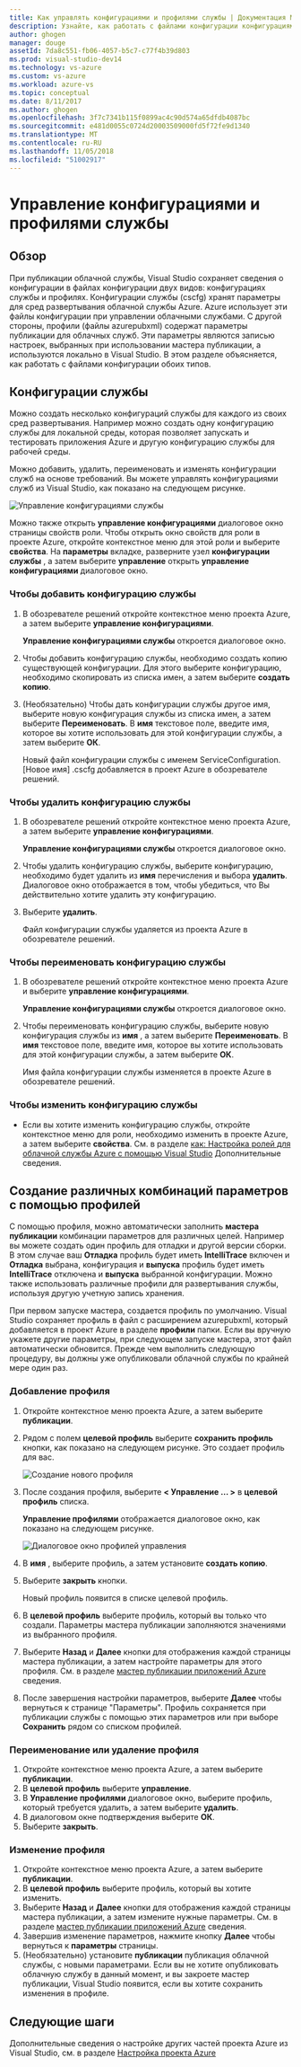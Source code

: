 ```yaml
---
title: Как управлять конфигурациями и профилями службы | Документация Майкрософт
description: Узнайте, как работать с файлами конфигурации конфигурациями и профилями службы | который хранения параметров для сред развертывания и параметры публикации для облачных служб.
author: ghogen
manager: douge
assetId: 7da8c551-fb06-4057-b5c7-c77f4b39d803
ms.prod: visual-studio-dev14
ms.technology: vs-azure
ms.custom: vs-azure
ms.workload: azure-vs
ms.topic: conceptual
ms.date: 8/11/2017
ms.author: ghogen
ms.openlocfilehash: 3f7c7341b115f0899ac4c90d574a65dfdb4087bc
ms.sourcegitcommit: e481d0055c0724d20003509000fd5f72fe9d1340
ms.translationtype: MT
ms.contentlocale: ru-RU
ms.lasthandoff: 11/05/2018
ms.locfileid: "51002917"
---
```

# <a name="how-to-manage-service-configurations-and-profiles"></a>Управление конфигурациями и профилями службы
## <a name="overview"></a>Обзор
При публикации облачной службы, Visual Studio сохраняет сведения о конфигурации в файлах конфигурации двух видов: конфигурациях службы и профилях. Конфигурации службы (cscfg) хранят параметры для сред развертывания облачной службы Azure. Azure использует эти файлы конфигурации при управлении облачными службами. С другой стороны, профили (файлы azurepubxml) содержат параметры публикации для облачных служб. Эти параметры являются записью настроек, выбранных при использовании мастера публикации, а используются локально в Visual Studio. В этом разделе объясняется, как работать с файлами конфигурации обоих типов.

## <a name="service-configurations"></a>Конфигурации службы
Можно создать несколько конфигураций службы для каждого из своих сред развертывания. Например можно создать одну конфигурацию службы для локальной среды, которая позволяет запускать и тестировать приложения Azure и другую конфигурацию службы для рабочей среды.

Можно добавить, удалить, переименовать и изменять конфигурации служб на основе требований. Вы можете управлять конфигурациями служб из Visual Studio, как показано на следующем рисунке.

![Управление конфигурациями службы](./media/vs-azure-tools-service-configurations-and-profiles-how-to-manage/manage-service-config.png)

Можно также открыть **управление конфигурациями** диалоговое окно страницы свойств роли. Чтобы открыть окно свойств для роли в проекте Azure, откройте контекстное меню для этой роли и выберите **свойства**. На **параметры** вкладке, разверните узел **конфигурации службы** , а затем выберите **управление** открыть **управление конфигурациями** диалоговое окно.

### <a name="to-add-a-service-configuration"></a>Чтобы добавить конфигурацию службы
1. В обозревателе решений откройте контекстное меню проекта Azure, а затем выберите **управление конфигурациями**.
   
    **Управление конфигурациями службы** откроется диалоговое окно.
2. Чтобы добавить конфигурацию службы, необходимо создать копию существующей конфигурации. Для этого выберите конфигурацию, необходимо скопировать из списка имен, а затем выберите **создать копию**.
3. (Необязательно) Чтобы дать конфигурации службы другое имя, выберите новую конфигурация службы из списка имен, а затем выберите **Переименовать**. В **имя** текстовое поле, введите имя, которое вы хотите использовать для этой конфигурации службы, а затем выберите **ОК**.
   
    Новый файл конфигурации службы с именем ServiceConfiguration. [Новое имя] .cscfg добавляется в проект Azure в обозревателе решений.

### <a name="to-delete-a-service-configuration"></a>Чтобы удалить конфигурацию службы
1. В обозревателе решений откройте контекстное меню проекта Azure, а затем выберите **управление конфигурациями**.
   
    **Управление конфигурациями службы** откроется диалоговое окно.
2. Чтобы удалить конфигурацию службы, выберите конфигурацию, необходимо будет удалить из **имя** перечисления и выбора **удалить**. Диалоговое окно отображается в том, чтобы убедиться, что Вы действительно хотите удалить эту конфигурацию.
3. Выберите **удалить**.
   
     Файл конфигурации службы удаляется из проекта Azure в обозревателе решений.

### <a name="to-rename-a-service-configuration"></a>Чтобы переименовать конфигурацию службы
1. В обозревателе решений откройте контекстное меню проекта Azure и выберите **управление конфигурациями**.
   
    **Управление конфигурациями службы** откроется диалоговое окно.
2. Чтобы переименовать конфигурацию службы, выберите новую конфигурация службы из **имя** , а затем выберите **Переименовать**. В **имя** текстовое поле, введите имя, которое вы хотите использовать для этой конфигурации службы, а затем выберите **ОК**.
   
    Имя файла конфигурации службы изменяется в проекте Azure в обозревателе решений.

### <a name="to-change-a-service-configuration"></a>Чтобы изменить конфигурацию службы
* Если вы хотите изменить конфигурацию службы, откройте контекстное меню для роли, необходимо изменить в проекте Azure, а затем выберите **свойства**. См. в разделе [как: Настройка ролей для облачной службы Azure с помощью Visual Studio](vs-azure-tools-configure-roles-for-cloud-service.md) Дополнительные сведения.

## <a name="make-different-setting-combinations-by-using-profiles"></a>Создание различных комбинаций параметров с помощью профилей
С помощью профиля, можно автоматически заполнить **мастера публикации** комбинации параметров для различных целей. Например вы можете создать один профиль для отладки и другой версии сборки. В этом случае ваш **Отладка** профиль будет иметь **IntelliTrace** включен и **Отладка** выбрана, конфигурация и **выпуска** профиль будет иметь **IntelliTrace** отключена и **выпуска** выбранной конфигурации. Можно также использовать различные профили для развертывания службы, используя другую учетную запись хранения.

При первом запуске мастера, создается профиль по умолчанию. Visual Studio сохраняет профиль в файл с расширением azurepubxml, который добавляется в проект Azure в разделе **профили** папки. Если вы вручную укажете другие параметры, при следующем запуске мастера, этот файл автоматически обновится. Прежде чем выполнить следующую процедуру, вы должны уже опубликовали облачной службы по крайней мере один раз.

### <a name="to-add-a-profile"></a>Добавление профиля
1. Откройте контекстное меню проекта Azure, а затем выберите **публикации**.
2. Рядом с полем **целевой профиль** выберите **сохранить профиль** кнопки, как показано на следующем рисунке. Это создает профиль для вас.
   
    ![Создание нового профиля](./media/vs-azure-tools-service-configurations-and-profiles-how-to-manage/create-new-profile.png)
3. После создания профиля, выберите **< Управление … >** в **целевой профиль** списка.
   
    **Управление профилями** отображается диалоговое окно, как показано на следующем рисунке.
   
    ![Диалоговое окно профилей управления](./media/vs-azure-tools-service-configurations-and-profiles-how-to-manage/manage-profiles.png)
4. В **имя** , выберите профиль, а затем установите **создать копию**.
5. Выберите **закрыть** кнопки.
   
    Новый профиль появится в списке целевой профиль.
6. В **целевой профиль** выберите профиль, который вы только что создали. Параметры мастера публикации заполняются значениями из выбранного профиля.
7. Выберите **Назад** и **Далее** кнопки для отображения каждой страницы мастера публикации, а затем настройте параметры для этого профиля. См. в разделе [мастер публикации приложений Azure](http://go.microsoft.com/fwlink/p/?LinkID=623085) сведения.
8. После завершения настройки параметров, выберите **Далее** чтобы вернуться к странице "Параметры". Профиль сохраняется при публикации службы с помощью этих параметров или при выборе **Сохранить** рядом со списком профилей.

### <a name="to-rename-or-delete-a-profile"></a>Переименование или удаление профиля
1. Откройте контекстное меню проекта Azure, а затем выберите **публикации**.
2. В **целевой профиль** выберите **управление**.
3. В **Управление профилями** диалоговое окно, выберите профиль, который требуется удалить, а затем выберите **удалить**.
4. В диалоговом окне подтверждения выберите **ОК**.
5. Выберите **закрыть**.

### <a name="to-change-a-profile"></a>Изменение профиля
1. Откройте контекстное меню проекта Azure, а затем выберите **публикации**.
2. В **целевой профиль** выберите профиль, который вы хотите изменить.
3. Выберите **Назад** и **Далее** кнопки для отображения каждой страницы мастера публикации, а затем измените нужные параметры. См. в разделе [мастер публикации приложений Azure](http://go.microsoft.com/fwlink/p/?LinkID=623085) сведения.
4. Завершив изменение параметров, нажмите кнопку **Далее** чтобы вернуться к **параметры** страницы.
5. (Необязательно) установите **публикации** публикация облачной службы, с новыми параметрами. Если вы не хотите опубликовать облачную службу в данный момент, и вы закроете мастер публикации, Visual Studio появится, если вы хотите сохранить изменения в профиле.

## <a name="next-steps"></a>Следующие шаги
Дополнительные сведения о настройке других частей проекта Azure из Visual Studio, см. в разделе [Настройка проекта Azure](http://go.microsoft.com/fwlink/p/?LinkID=623075)

